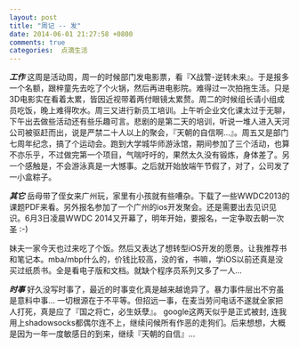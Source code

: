 ```yaml
---
layout: post
title: "周记 -- 发"
date: 2014-06-01 21:27:58 +0800
comments: true
categories:  点滴生活
---
```


***工作*** 这周是活动周，周一的时候部门发电影票，看『X战警-逆转未来』。于是报多一个名额，跟梓童先去吃了个火锅，然后再进电影院。难得过一次拍拖生活。只是3D电影实在看着太累，皆因近视带着两付眼镜太累赘。周二的时候组长请小组成员吃饭，晚上难得吹水。周三又进行新员工培训。上午听企业文化课太过于无聊，下午出去做些活动还有些乐趣可言。悲剧的是第二天的培训，听说一堆人进入天河公司被驱赶而出，说是严禁二十人以上的聚会，『天朝的自信啊...』。周五又是部门七周年纪念，搞了个运动会。跑到大学城华师游泳馆，期间参加了三个活动，也算不亦乐乎，不过做完第一个项目，气喘吁吁的，果然太久没有锻炼，身体差了。另一个感触是，不会游泳真是一大憾事。之后就开始放端午节假了，对了，公司发了一小盒粽子。

***其它*** 岳母带了侄女来广州玩，家里有小孩就有些嘈杂。下载了一些WWDC2013的课题PDF来看。另外报名参加了一个广州的ios开发聚会。还是需要出去见识见识。6月3日凌晨WWDC 2014又开幕了，明年开始，要报名，一定争取去朝一次圣 :-)

妹夫一家今天也过来吃了个饭。然后又表达了想转型iOS开发的愿景。让我推荐书和笔记本。mba/mbp什么的，价钱比较高，没的省，书嘛，学iOS以前还真是没买过纸质书。全是看电子版和文档。就缺个程序员系列又多了一人...

***时事*** 好久没写时事了，最近的时事变化真是越来越诡异了。暴力事件层出不穷虽是意料中事... 一切根源在于不平等。但招远一事，在麦当劳问电话不遂就全家把人打死，真是应了『国之将亡，必生妖孽』。 google这两天似乎是正式被封, 连我用上shadowsocks都偶尔连不上，继续问候所有作恶的走狗们。后来想想，大概是因为一年一度敏感日的到来，继续『天朝的自信』...
